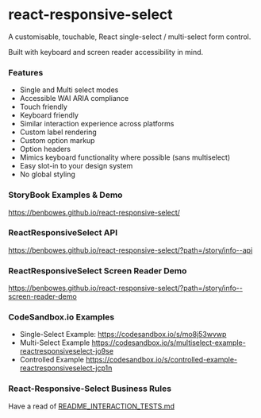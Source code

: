 # react-responsive-select

A customisable, touchable, React single-select / multi-select form control.

Built with keyboard and screen reader accessibility in mind.

### Features

- Single and Multi select modes
- Accessible WAI ARIA compliance
- Touch friendly
- Keyboard friendly
- Similar interaction experience across platforms
- Custom label rendering
- Custom option markup
- Option headers
- Mimics keyboard functionality where possible (sans multiselect)
- Easy slot-in to your design system
- No global styling

### StoryBook Examples & Demo 

https://benbowes.github.io/react-responsive-select/

### ReactResponsiveSelect API

https://benbowes.github.io/react-responsive-select/?path=/story/info--api

### ReactResponsiveSelect Screen Reader Demo

https://benbowes.github.io/react-responsive-select/?path=/story/info--screen-reader-demo

### CodeSandbox.io Examples

- Single-Select Example: https://codesandbox.io/s/mo8j53wvwp
- Multi-Select Example https://codesandbox.io/s/multiselect-example-reactresponsiveselect-jo9se
- Controlled Example https://codesandbox.io/s/controlled-example-reactresponsiveselect-jcp1n

### React-Responsive-Select Business Rules

Have a read of [README_INTERACTION_TESTS.md](./README_INTERACTION_TESTS.md)
